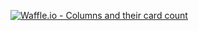 [![Waffle.io - Columns and their card count](https://badge.waffle.io/Holochain/thePlan.png?columns=all)](https://waffle.io/Holochain/thePlan?utm_source=badge)
